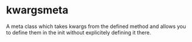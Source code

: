 # kwargsmeta
A meta class which takes kwargs from the defined method and allows you to define them in the init without explicitely defining it there.
